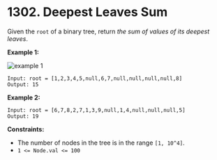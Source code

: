 # 1302. Deepest Leaves Sum

Given the `root` of a binary tree, return *the sum of values of its deepest leaves*.

**Example 1:**

![example 1](https://assets.leetcode.com/uploads/2019/07/31/1483_ex1.png)

```()
Input: root = [1,2,3,4,5,null,6,7,null,null,null,null,8]
Output: 15
```

**Example 2:**

```()
Input: root = [6,7,8,2,7,1,3,9,null,1,4,null,null,null,5]
Output: 19
```

**Constraints:**

- The number of nodes in the tree is in the range `[1, 10^4]`.
- `1 <= Node.val <= 100`
